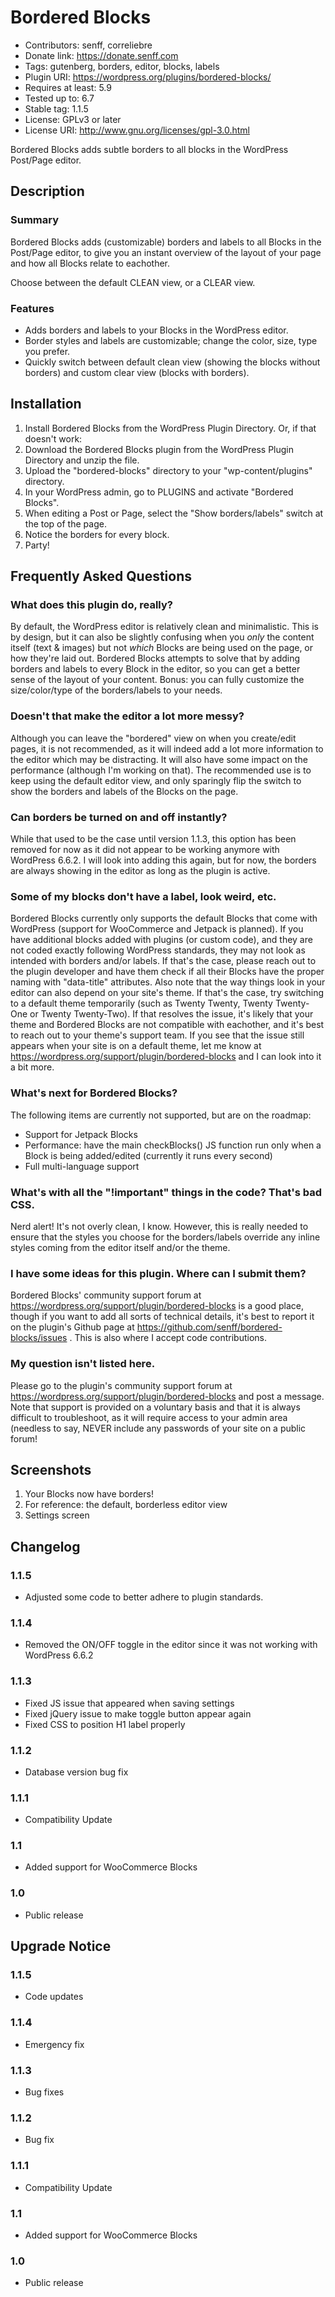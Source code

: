 # Bordered Blocks
* Contributors: senff, correliebre
* Donate link: https://donate.senff.com
* Tags: gutenberg, borders, editor, blocks, labels
* Plugin URI: https://wordpress.org/plugins/bordered-blocks/
* Requires at least: 5.9
* Tested up to: 6.7
* Stable tag: 1.1.5
* License: GPLv3 or later
* License URI: http://www.gnu.org/licenses/gpl-3.0.html

Bordered Blocks adds subtle borders to all blocks in the WordPress Post/Page editor.


## Description

### Summary

Bordered Blocks adds (customizable) borders and labels to all Blocks in the Post/Page editor, to give you an instant overview of the layout of your page and how all Blocks relate to eachother.

Choose between the default CLEAN view, or a CLEAR view.


### Features

* Adds borders and labels to your Blocks in the WordPress editor.
* Border styles and labels are customizable; change the color, size, type you prefer.
* Quickly switch between default clean view (showing the blocks without borders) and custom clear view (blocks with borders).

## Installation 

1. Install Bordered Blocks from the WordPress Plugin Directory. Or, if that doesn't work:
2. Download the Bordered Blocks plugin from the WordPress Plugin Directory and unzip the file.
3. Upload the "bordered-blocks" directory to your "wp-content/plugins" directory.
4. In your WordPress admin, go to PLUGINS and activate "Bordered Blocks".
5. When editing a Post or Page, select the "Show borders/labels" switch at the top of the page.
6. Notice the borders for every block.
7. Party!


## Frequently Asked Questions

### What does this plugin do, really?

By default, the WordPress editor is relatively clean and minimalistic. This is by design, but it can also be slightly confusing when you *only* the content itself (text & images) but not *which* Blocks are being used on the page, or how they're laid out. 
Bordered Blocks attempts to solve that by adding borders and labels to every Block in the editor, so you can get a better sense of the layout of your content.
Bonus: you can fully customize the size/color/type of the borders/labels to your needs.

### Doesn't that make the editor a lot more messy?

Although you can leave the "bordered" view on when you create/edit pages, it is not recommended, as it will indeed add a lot more information to the editor which may be distracting. It will also have some impact on the performance (although I'm working on that). The recommended use is to keep using the default editor view, and only sparingly flip the switch to show the borders and labels of the Blocks on the page.

### Can borders be turned on and off instantly?

While that used to be the case until version 1.1.3, this option has been removed for now as it did not appear to be working anymore with WordPress 6.6.2. I will look into adding this again, but for now, the borders are always showing in the editor as long as the plugin is active.

### Some of my blocks don't have a label, look weird, etc.

Bordered Blocks currently only supports the default Blocks that come with WordPress (support for WooCommerce and Jetpack is planned). If you have additional blocks added with plugins (or custom code), and they are not coded exactly following WordPress standards, they may not look as intended with borders and/or labels. If that's the case, please reach out to the plugin developer and have them check if all their Blocks have the proper naming with "data-title" attributes.
Also note that the way things look in your editor can also depend on your site's theme. If that's the case, try switching to a default theme temporarily (such as Twenty Twenty, Twenty Twenty-One or Twenty Twenty-Two).
If that resolves the issue, it's likely that your theme and Bordered Blocks are not compatible with eachother, and it's best to reach out to your theme's support team.
If you see that the issue still appears when your site is on a default theme, let me know at https://wordpress.org/support/plugin/bordered-blocks and I can look into it a bit more.

### What's next for Bordered Blocks?

The following items are currently not supported, but are on the roadmap:

* Support for Jetpack Blocks
* Performance: have the main checkBlocks() JS function run only when a Block is being added/edited (currently it runs every second)
* Full multi-language support

### What's with all the "!important" things in the code? That's bad CSS.

Nerd alert! It's not overly clean, I know. However, this is really needed to ensure that the styles you choose for the borders/labels override any inline styles coming from the editor itself and/or the theme.

### I have some ideas for this plugin. Where can I submit them?

Bordered Blocks' community support forum at https://wordpress.org/support/plugin/bordered-blocks is a good place, though if you want to add all sorts of technical details, it's best to report it on the plugin's Github page at https://github.com/senff/bordered-blocks/issues . This is also where I accept code contributions.

### My question isn't listed here.

Please go to the plugin's community support forum at https://wordpress.org/support/plugin/bordered-blocks and post a message. Note that support is provided on a voluntary basis and that it is always difficult to troubleshoot, as it will require access to your admin area (needless to say, NEVER include any passwords of your site on a public forum!


## Screenshots

1. Your Blocks now have borders!
2. For reference: the default, borderless editor view
3. Settings screen


## Changelog

### 1.1.5
* Adjusted some code to better adhere to plugin standards.

### 1.1.4
* Removed the ON/OFF toggle in the editor since it was not working with WordPress 6.6.2

### 1.1.3
* Fixed JS issue that appeared when saving settings
* Fixed jQuery issue to make toggle button appear again
* Fixed CSS to position H1 label properly

### 1.1.2
* Database version bug fix

### 1.1.1
* Compatibility Update

### 1.1 
* Added support for WooCommerce Blocks

### 1.0
* Public release


## Upgrade Notice 

### 1.1.5
* Code updates

### 1.1.4
* Emergency fix

### 1.1.3
* Bug fixes

### 1.1.2
* Bug fix

### 1.1.1
* Compatibility Update

### 1.1 
* Added support for WooCommerce Blocks

### 1.0
* Public release